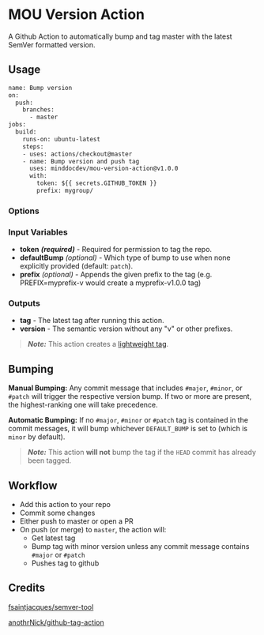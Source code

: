 # MOU Version Action

A Github Action to automatically bump and tag master with the latest
SemVer formatted version.

## Usage

```Dockerfile
name: Bump version
on:
  push:
    branches:
      - master
jobs:
  build:
    runs-on: ubuntu-latest
    steps:
    - uses: actions/checkout@master
    - name: Bump version and push tag
      uses: minddocdev/mou-version-action@v1.0.0
      with:
        token: ${{ secrets.GITHUB_TOKEN }}
        prefix: mygroup/
```

### Options

### Input Variables

* **token** ***(required)*** - Required for permission to tag the repo.
* **defaultBump** *(optional)* - Which type of bump to use when none explicitly
provided (default: `patch`).
* **prefix** *(optional)* - Appends the given prefix to the tag
(e.g. PREFIX=myprefix-v would create a myprefix-v1.0.0 tag)

### Outputs

* **tag** - The latest tag after running this action.
* **version** - The semantic version without any "v" or other prefixes.

> ***Note:*** This action creates a [lightweight tag](https://developer.github.com/v3/git/refs/#create-a-reference).

## Bumping

**Manual Bumping:** Any commit message that includes `#major`, `#minor`,
or `#patch` will trigger the respective version bump.
If two or more are present, the highest-ranking one will take precedence.

**Automatic Bumping:** If no `#major`, `#minor` or `#patch` tag is contained in
the commit messages, it will bump whichever `DEFAULT_BUMP` is set to (which is `minor` by default).

> ***Note:*** This action **will not** bump the tag if the `HEAD` commit has already been tagged.

## Workflow

* Add this action to your repo
* Commit some changes
* Either push to master or open a PR
* On push (or merge) to `master`, the action will:
  * Get latest tag
  * Bump tag with minor version unless any commit message contains `#major` or `#patch`
  * Pushes tag to github

## Credits

[fsaintjacques/semver-tool](https://github.com/fsaintjacques/semver-tool)

[anothrNick/github-tag-action](https://github.com/anothrNick/github-tag-action)
